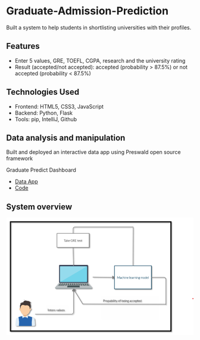 # Graduate-Admission-Prediction

Built a system to help students in shortlisting universities with their profiles.

## Features

+ Enter 5 values, GRE, TOEFL, CGPA, research and the university rating
+ Result (accepted/not accepted): accepted (probability > 87.5%) or not accepted (probability < 87.5%)

## Technologies Used

+ Frontend: HTML5, CSS3, JavaScript 
+ Backend: Python, Flask
+ Tools: pip, IntelliJ, Github
  
## Data analysis and manipulation
Built and deployed an interactive data app using Preswald open source framework
<p>Graduate Predict Dashboard</p>
<ul>
  <li><a href="https://proj--474e67f0-ndjz2ws6la-ue.a.run.app" target="_blank">Data App</a></li>
  <li><a href="https://github.com/noor188/Interactive-data-app" target="_blank">Code</a></li>
</ul>

## System overview
<img src="https://github.com/noor188/Graduate-Admission-Prediction/blob/main/image/system_overview.png" alt="system-overview">



